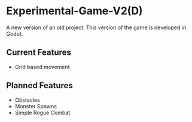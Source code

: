 # Experimental-Game-V2(D)

A new version of an old project. This version of the game is developed in Godot.

## Current Features
- Grid based movement

## Planned Features
- Obstacles
- Monster Spawns
- Simple Rogue Combat
